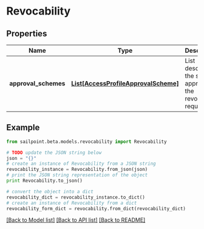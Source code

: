 # Revocability


## Properties
Name | Type | Description | Notes
------------ | ------------- | ------------- | -------------
**approval_schemes** | [**List[AccessProfileApprovalScheme]**](AccessProfileApprovalScheme.md) | List describing the steps in approving the revocation request | [optional] 

## Example

```python
from sailpoint.beta.models.revocability import Revocability

# TODO update the JSON string below
json = "{}"
# create an instance of Revocability from a JSON string
revocability_instance = Revocability.from_json(json)
# print the JSON string representation of the object
print Revocability.to_json()

# convert the object into a dict
revocability_dict = revocability_instance.to_dict()
# create an instance of Revocability from a dict
revocability_form_dict = revocability.from_dict(revocability_dict)
```
[[Back to Model list]](../README.md#documentation-for-models) [[Back to API list]](../README.md#documentation-for-api-endpoints) [[Back to README]](../README.md)


